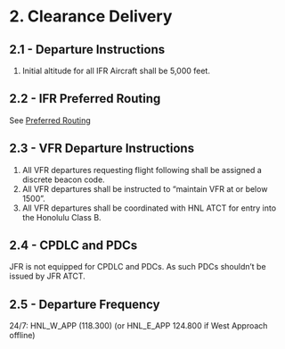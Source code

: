 # 2. Clearance Delivery

## 2.1 - Departure Instructions

1. Initial altitude for all IFR Aircraft shall be 5,000 feet.

## 2.2 - IFR Preferred Routing

See [Preferred Routing](<../../references/Preferred Routing.md>)

## 2.3 - VFR Departure Instructions

1. All VFR departures requesting flight following shall be assigned a discrete beacon code.
2. All VFR departures shall be instructed to “maintain VFR at or below 1500”.
3. All VFR departures shall be coordinated with HNL ATCT for entry into the Honolulu Class B.

## 2.4 - CPDLC and PDCs

JFR is not equipped for CPDLC and PDCs. As such PDCs shouldn’t be issued by JFR ATCT.

## 2.5 - Departure Frequency

24/7: HNL_W_APP (118.300) (or HNL_E_APP 124.800 if West Approach offline)
